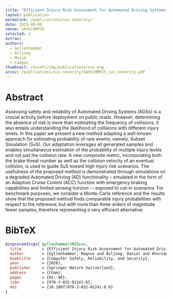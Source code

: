 ```yaml
---
title: "Efficient Injury Risk Assessment for Automated Driving Systems Using Subset Simulation"
layout: publication
permalink: /publications/sus-severity/
date: 2025-09-09
venue: SAFECOMP25
selected: 1
extras:
authors:
  - Gyllenhammar
  - Asljung
  - Majid
  - Campos
thumbnail: /assets/img/publications/sus.png
arxiv: /publications/sus-severity/SAFECOMP25_sus_severity.pdf
---
```


# Abstract
Assessing safety and reliability of Automated Driving Systems (ADSs) is a crucial activity before deployment on public roads. However, determining the absence of risk is more than estimating the frequency of collisions, it also entails understanding the likelihood of collisions with different injury levels. In this paper we present a new method adapting a well-known approach for estimating probability of rare events; namely, Subset Simulation (SuS). Our adaptation leverages all generated samples and enables simultaneous estimation of the probability of multiple injury levels and not just the collision rate. A new composite metric, incorporating both the brake threat number as well as the collision velocity of an eventual collision, is used to guide SuS toward high injury risk scenarios. The usefulness of the proposed method is demonstrated through simulations on a degraded Automated Driving (AD) functionality – emulated in the form of an Adaptive Cruise Control (ACC) function with emergency braking capabilities and limited sensing horizon -- exposed to cut-in scenarios. For benchmark purposes, we consider a Monte-Carlo reference and the results show that the proposed method finds comparable injury probabilities with respect to the reference, but with more than three orders of magnitude fewer samples, therefore representing a very efficient alternative.  

# BibTeX
```bibtex
@inproceedings{ gyllenhammar2025sus,
  title         = {Efficient Injury Risk Assessment for Automated Driving Systems Using Subset Simulation},
  author        = {Gyllenhammar, Magnus and Åsljung, Daniel and Khorsand Vakilzadeh, Majid and Rodrigues de Campos, Gabriel},
  booktitle     = {Computer Safety, Reliability, and Security},
  year          = {2026},
  publisher     = {Springer Nature Switzerland},
  address       = {Cham},
  pages         = {82--96},
  isbn          = {978-3-032-01241-8},
  doi           = {10.1007/978-3-032-01241-8_6}
}
```
